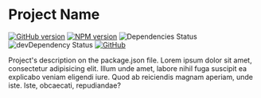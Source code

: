 # Project Name

[![GitHub version](https://img.shields.io/github/package-json/v/yilber/readme-boilerplate.svg)](https://github.com/yilber/readme-boilerplate)
[![NPM version](https://img.shields.io/npm/v/project-name.svg)](https://www.npmjs.com/package/project-name)
![Dependencies Status](https://img.shields.io/badge/dependencies-up%20to%20date-success.svg)
![devDependency Status](https://img.shields.io/badge/devDependencies-up%20to%20date-success.svg)
[![GitHub](https://img.shields.io/github/license/yilber/readme-generator.svg)](https://github.com/Yilber/readme-generator/blob/master/LICENSE)

Project's description on the package.json file. Lorem ipsum dolor sit amet, consectetur adipisicing elit. Illum unde amet, labore nihil fuga suscipit ea explicabo veniam eligendi iure. Quod ab reiciendis magnam aperiam, unde iste. Iste, obcaecati, repudiandae?
